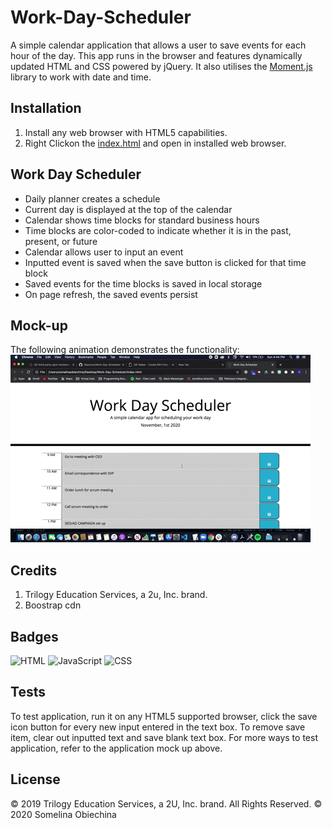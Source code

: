 # Work-Day-Scheduler

A simple calendar application that allows a user to save events for each hour of the day. This app runs in the browser and features dynamically updated HTML and CSS powered by jQuery. It also utilises the [Moment.js](https://momentjs.com/) library to work with date and time. 

## Installation 

1. Install any web browser with HTML5 capabilities. 
2. Right Clickon the [index.html](./index.html) and open in installed web browser. 

## Work Day Scheduler 

- Daily planner creates a schedule
- Current day is displayed at the top of the calendar
- Calendar shows time blocks for standard business hours
- Time blocks are color-coded to indicate whether it is in the past, present, or future
- Calendar allows user to input an event
- Inputted event is saved when the save button is clicked for that time block
- Saved events for the time blocks is saved in local storage
- On page refresh, the saved events persist

## Mock-up 

The following animation demonstrates the functionality: 
![Work_Day_scheduler](./assets/Work_day_calendar.gif)


## Credits

1. Trilogy Education Services, a 2u, Inc. brand. 
2. Boostrap cdn 

## Badges 
![HTML](https://img.shields.io/badge/HTML-68.7%25-red)
![JavaScript](https://img.shields.io/badge/JavaScript-19.4%25-yellow)
![CSS](https://img.shields.io/badge/CSS-11.9%25-blueviolet)

## Tests 

To test application, run it on any HTML5 supported browser, click the save icon button for every new input entered in the text box. To remove save item, clear out inputted text and save blank text box. For more ways to test application, refer to the application mock up above.



## License 

© 2019 Trilogy Education Services, a 2U, Inc. brand. All Rights Reserved.
© 2020 Somelina Obiechina 
